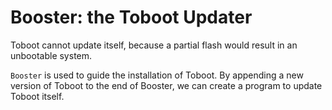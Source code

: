 Booster: the Toboot Updater
===========================

Toboot cannot update itself, because a partial flash would result in an unbootable system.

`Booster` is used to guide the installation of Toboot.  By appending a new version of Toboot to the end of Booster, we can create a program to update Toboot itself.